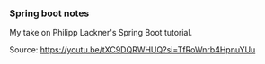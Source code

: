 ### Spring boot notes

My take on Philipp Lackner's Spring Boot tutorial.

Source: https://youtu.be/tXC9DQRWHUQ?si=TfRoWnrb4HpnuYUu
